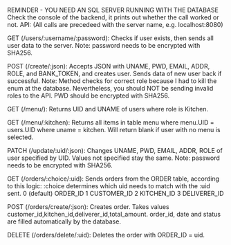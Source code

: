 REMINDER - YOU NEED AN SQL SERVER RUNNING WITH THE DATABASE
Check the console of the backend, it prints out whether the call worked or not.
API:
(All calls are precedeed with the server name, e.g. localhost:8080)

GET (/users/:username/:password): Checks if user exists, then sends all user data to the server. Note: password needs to be encrypted with SHA256.

POST (/create/:json): Accepts JSON with UNAME, PWD, EMAIL, ADDR, ROLE, and BANK_TOKEN, and creates user. Sends data of new user back if successful. Note: Method checks for correct role because I had to kill the enum at the database. Nevertheless, you should NOT be sending invalid roles to the API. PWD should be encrypted with SHA256.

GET (/menu/): Returns UID and UNAME of users where role is Kitchen.

GET (/menu/:kitchen): Returns all items in table menu where menu.UID = users.UID where uname = kitchen. Will return blank if user with no menu is selected.

PATCH (/update/:uid/:json): Changes UNAME, PWD, EMAIL, ADDR, ROLE of user specified by UID. Values not specified stay the same. Note: password needs to be encrypted with SHA256.

GET (/orders/:choice/:uid): Sends orders from the ORDER table, according to this logic:
:choice determines which uid needs to match with the :uid sent.
0 (default) ORDER_ID
1 CUSTOMER_ID 
2 KITCHEN_ID
3 DELIVERER_ID

POST (/orders/create/:json): Creates order. Takes values customer_id,kitchen_id,deliverer_id,total_amount. order_id, date and status are filled automatically by the database.

DELETE (/orders/delete/:uid): Deletes the order with ORDER_ID = uid.